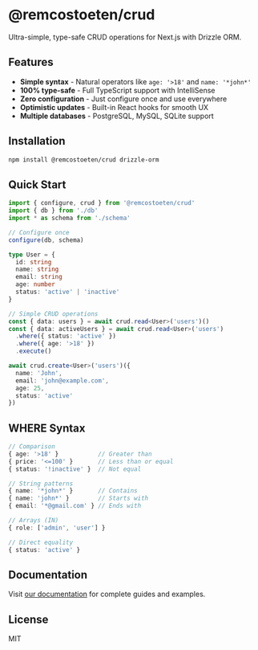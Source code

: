 # @remcostoeten/crud

Ultra-simple, type-safe CRUD operations for Next.js with Drizzle ORM.

## Features

- **Simple syntax** - Natural operators like `age: '>18'` and `name: '*john*'`
- **100% type-safe** - Full TypeScript support with IntelliSense
- **Zero configuration** - Just configure once and use everywhere
- **Optimistic updates** - Built-in React hooks for smooth UX
- **Multiple databases** - PostgreSQL, MySQL, SQLite support

## Installation

```bash
npm install @remcostoeten/crud drizzle-orm
```

## Quick Start

```typescript
import { configure, crud } from '@remcostoeten/crud'
import { db } from './db'
import * as schema from './schema'

// Configure once
configure(db, schema)

type User = {
  id: string
  name: string
  email: string
  age: number
  status: 'active' | 'inactive'
}

// Simple CRUD operations
const { data: users } = await crud.read<User>('users')()
const { data: activeUsers } = await crud.read<User>('users')
  .where({ status: 'active' })
  .where({ age: '>18' })
  .execute()

await crud.create<User>('users')({
  name: 'John',
  email: 'john@example.com',
  age: 25,
  status: 'active'
})
```

## WHERE Syntax

```typescript
// Comparison
{ age: '>18' }           // Greater than
{ price: '<=100' }       // Less than or equal
{ status: '!inactive' }  // Not equal

// String patterns
{ name: '*john*' }       // Contains
{ name: 'john*' }        // Starts with
{ email: '*@gmail.com' } // Ends with

// Arrays (IN)
{ role: ['admin', 'user'] }

// Direct equality
{ status: 'active' }
```

## Documentation

Visit [our documentation](https://crud-builder-docs.vercel.app) for complete guides and examples.

## License

MIT